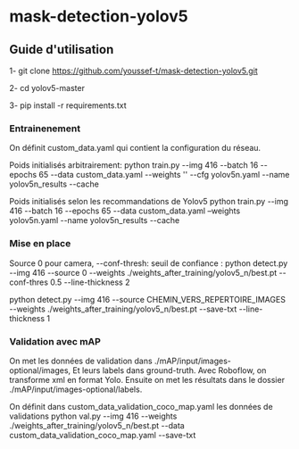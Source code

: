 # mask-detection-yolov5

## Guide d'utilisation

1-	git clone https://github.com/youssef-t/mask-detection-yolov5.git

2- cd yolov5-master

3- pip install -r requirements.txt

### Entrainenement

On définit custom_data.yaml qui contient la configuration du réseau.

Poids initialisés arbitrairement:
python train.py --img 416 --batch 16 --epochs 65 --data custom_data.yaml --weights '' --cfg yolov5n.yaml --name yolov5n_results  --cache

Poids initialisés selon les recommandations de Yolov5
python train.py --img 416 --batch 16 --epochs 65 --data custom_data.yaml –weights yolov5n.yaml --name yolov5n_results  --cache

### Mise en place
Source 0 pour camera, --conf-thresh: seuil de confiance :
python detect.py --img 416 --source 0 --weights ./weights_after_training/yolov5_n/best.pt --conf-thres 0.5 --line-thickness 2

python detect.py --img 416 --source CHEMIN_VERS_REPERTOIRE_IMAGES --weights ./weights_after_training/yolov5_n/best.pt --save-txt --line-thickness 1

### Validation avec mAP
On met les données de validation dans ./mAP/input/images-optional/images, Et leurs labels dans ground-truth. 
Avec Roboflow, on transforme xml en format Yolo. Ensuite on met les résultats dans le dossier ./mAP/input/images-optional/labels.

On définit dans custom_data_validation_coco_map.yaml  les données de validations
python val.py --img 416 --weights ./weights_after_training/yolov5_n/best.pt --data custom_data_validation_coco_map.yaml --save-txt
